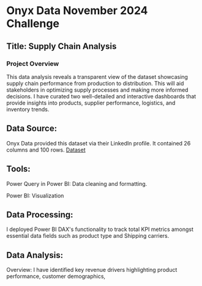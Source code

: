 # Onyx Data November 2024 Challenge

## Title: Supply Chain Analysis

### Project Overview
This data analysis reveals a transparent view of the dataset showcasing supply chain performance from production to distribution. This will aid stakeholders in optimizing supply processes and making more informed decisions.
I have curated two well-detailed and interactive dashboards that provide insights into products, supplier performance, logistics, and inventory trends. 

## Data Source:
Onyx Data provided this dataset via their LinkedIn profile. It contained 26 columns and 100 rows.
[Dataset](https://github.com/JoyIbe/Onyx-Data-November-2024-Challenge/blob/main/Onyx%20Data%20-%20DataDNA%20Dataset%20Challenge%20-%20Supply%20Chain%20%20Dataset%20-%20November%202024.xlsx)

## Tools: 
Power Query in Power BI: Data cleaning and formatting.

Power BI: Visualization

## Data Processing:
I deployed Power BI DAX's functionality to track total KPI metrics amongst essential data fields such as product type and Shipping carriers.

## Data Analysis:
Overview: I have identified key revenue drivers highlighting product performance, customer demographics,   

